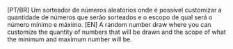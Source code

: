 [PT/BR] Um sorteador de números aleatórios onde é possível customizar a quantidade de números que serão sorteados e o escopo de qual será o número mínimo e máximo.
[EN] A random number draw where you can customize the quantity of numbers that will be drawn and the scope of what the minimum and maximum number will be.
